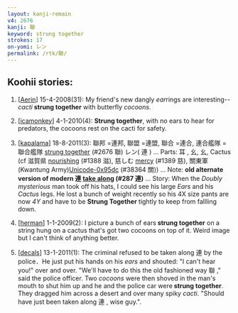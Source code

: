```yaml
---
layout: kanji-remain
v4: 2676
kanji: 聯
keyword: strung together
strokes: 17
on-yomi: レン
permalink: /rtk/聯/
---
```


## Koohii stories: 

1) [<a href="http://kanji.koohii.com/profile/Aerin">Aerin</a>] 15-4-2008(31): My friend&#039;s new dangly <em>ear</em>rings are interesting--<em>cacti</em><strong> strung together</strong> with butterfly <em>cocoons</em>.

2) [<a href="http://kanji.koohii.com/profile/icamonkey">icamonkey</a>] 4-1-2010(4): <strong>Strung together</strong>, with no ears to hear for predators, the cocoons rest on the cacti for safety.

3) [<a href="http://kanji.koohii.com/profile/kapalama">kapalama</a>] 18-8-2011(3): 聯邦 =連邦, 聯盟 =連盟, 聯合 =連合, 連合艦隊 =聯合艦隊 <a href="../v4/2676.html">strung together</a> (#2676 聯) レン( 連 ) ... Parts: 耳 , 幺, 幺, Cactus (cf 滋賀県 <a href="../v4/1388.html">nourishing</a> (#1388 滋), 慈しむ <a href="../v4/1389.html">mercy</a> (#1389 慈), 關東軍 (Kwantung Army)<a href="http://kanji.koohii.com/study/kanji/38364">Unicode-0x95dc</a> (#38364 關)) ... Note: <strong>old alternate version of modern 連 <a href="../v4/287.html">take along</a> (#287 連)</strong> ... Story: When the <em>Doubly mysterious</em> man took off his hats, I could see his large <em>Ears</em> and his <em>Cactus</em> legs. He lost a bunch of weight recently so his 4X size pants are now <em>4Y</em> and have to be <strong>Strung Together</strong> tightly to keep from fallling down.

4) [<a href="http://kanji.koohii.com/profile/herman">herman</a>] 1-1-2009(2): I picture a bunch of ears<strong> strung together</strong> on a string hung on a cactus that&#039;s got two cocoons on top of it. Weird image but I can&#039;t think of anything better.

5) [<a href="http://kanji.koohii.com/profile/decals">decals</a>] 13-1-2011(1): The criminal refused to be taken along 連 by the police．He just put his hands on his <em>ears</em> and shouted: &quot;I can&#039;t hear you!&quot; over and over. &quot;We&#039;ll have to do this the old fashioned way 聯 ,&quot; said the police officer. Two <em>cocoons</em> were then shoved in the man&#039;s mouth to shut him up and he and the police car were<strong> strung together</strong>. They dragged him across a desert and over many spiky <em>cacti</em>. &quot;Should have just been taken along 連 , wise guy.&quot;.

